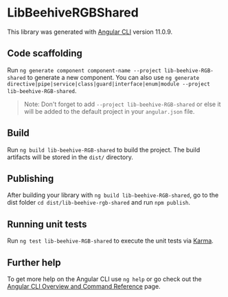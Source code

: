 # LibBeehiveRGBShared

This library was generated with [Angular CLI](https://github.com/angular/angular-cli) version 11.0.9.

## Code scaffolding

Run `ng generate component component-name --project lib-beehive-RGB-shared` to generate a new component. You can also use `ng generate directive|pipe|service|class|guard|interface|enum|module --project lib-beehive-RGB-shared`.
> Note: Don't forget to add `--project lib-beehive-RGB-shared` or else it will be added to the default project in your `angular.json` file. 

## Build

Run `ng build lib-beehive-RGB-shared` to build the project. The build artifacts will be stored in the `dist/` directory.

## Publishing

After building your library with `ng build lib-beehive-RGB-shared`, go to the dist folder `cd dist/lib-beehive-rgb-shared` and run `npm publish`.

## Running unit tests

Run `ng test lib-beehive-RGB-shared` to execute the unit tests via [Karma](https://karma-runner.github.io).

## Further help

To get more help on the Angular CLI use `ng help` or go check out the [Angular CLI Overview and Command Reference](https://angular.io/cli) page.

